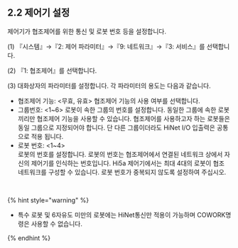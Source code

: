 ﻿## 2.2 제어기 설정


제어기가 협조제어를 위한 통신 및 로봇 번호 등을 설정합니다. 

(1)	『시스템』→『2: 제어 파라미터』→『9: 네트워크』→『3: 서비스』를 선택합니다.

(2)	『1: 협조제어』를 선택합니다.

(3)	대화상자의 파라미터를 설정합니다. 각 파라미터의 용도는 다음과 같습니다. 


-	협조제어 기능: <무효, 유효> 
협조제어 기능의 사용 여부를 선택합니다. 
- 	그룹번호: <1~6>
로봇이 속한 그룹의 번호를 설정합니다. 동일한 그룹에 속한 로봇끼리만 협조제어 기능을 사용할 수 있습니다. 협조제어를 사용하고자 하는 로봇들은 동일 그룹으로 지정되어야 합니다. 단 다른 그룹이더라도 HiNet I/O 입출력은 공통으로 적용 됩니다. 
-	로봇 번호: <1~4>  
로봇의 번호를 설정합니다. 로봇의 번호는 협조제어에서 연결된 네트워크 상에서 자신의 제어기를 인식하는 번호입니다. Hi5a 제어기에서는 최대 4대의 로봇이 협조 네트워크를 구성할 수 있습니다. 로봇 번호가 중복되지 않도록 설정하여 주십시오. 



<br>

{% hint style="warning" %}
-	특수 로봇 및 6자유도 미만의 로봇에는 HiNet통신만 적용이 가능하며 COWORK명령은 사용할 수 없습니다. 
<!--
-	협조제어는 옵션사양입니다. 협조제어 COWORK 명령을 사용하기 위해서는 라이선스 키 등록이 필요합니다. 한 달간은 임시 키를 발급받아 사용할 수 있으나 그 이상 사용하기 위해서는 당사에 문의하시기 바랍니다.  

<br>

![[그림 2 3] 협조제어(HiRoboLink) 라이선스 키 옵션 설정](../_assets/2-3.png)
-->
{% endhint %}